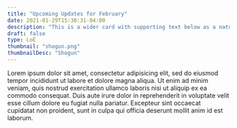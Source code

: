 ```yaml
---
title: "Upcoming Updates for February"
date: 2021-01-29T15:30:31-04:00
description: "This is a wider card with supporting text below as a natural lead-in to additional content. This content is a little bit longer."
draft: false
type: LoE
thumbnail: "shogun.png"
thumbnailDesc: "Shogun"
---
```


Lorem ipsum dolor sit amet, consectetur adipisicing elit, sed do eiusmod tempor incididunt ut labore et dolore magna aliqua. Ut enim ad minim veniam, quis nostrud exercitation ullamco laboris nisi ut aliquip ex ea commodo consequat. Duis aute irure dolor in reprehenderit in voluptate velit esse cillum dolore eu fugiat nulla pariatur. Excepteur sint occaecat cupidatat non proident, sunt in culpa qui officia deserunt mollit anim id est laborum.